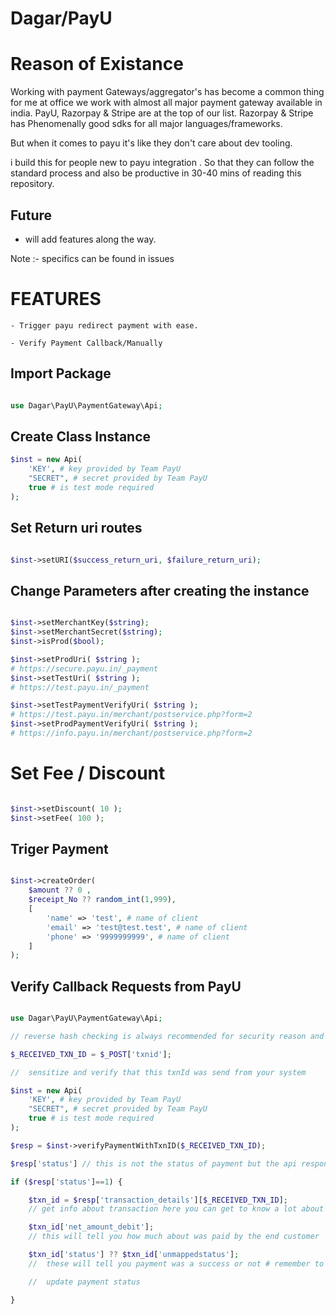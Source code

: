 # Dagar/PayU

# Reason of Existance
Working with payment Gateways/aggregator's has become a common thing for me at office we work with almost all major payment gateway available in india. PayU, Razorpay & Stripe are at the top of our list. Razorpay  & Stripe has Phenomenally good sdks for all major languages/frameworks.

But when it comes to payu it's like they don't care about dev tooling.

i build this for people new to payu integration . So that they can follow the standard process and also be productive in 30-40 mins of reading this repository. 

## Future
- will add features along the way.

Note :-
    specifics can be found in issues

# FEATURES

    - Trigger payu redirect payment with ease.
    
    - Verify Payment Callback/Manually


## Import Package 
```php

use Dagar\PayU\PaymentGateway\Api;
```

## Create Class Instance
```php
$inst = new Api(
    'KEY', # key provided by Team PayU
    "SECRET", # secret provided by Team PayU
    true # is test mode required
);

```

## Set Return uri routes
```php

$inst->setURI($success_return_uri, $failure_return_uri);

```

## Change Parameters after creating the instance
```php

$inst->setMerchantKey($string);
$inst->setMerchantSecret($string);
$inst->isProd($bool);

$inst->setProdUri( $string ); 
# https://secure.payu.in/_payment
$inst->setTestUri( $string ); 
# https://test.payu.in/_payment

$inst->setTestPaymentVerifyUri( $string ); 
# https://test.payu.in/merchant/postservice.php?form=2
$inst->setProdPaymentVerifyUri( $string ); 
# https://info.payu.in/merchant/postservice.php?form=2
```

# Set Fee / Discount
```php

$inst->setDiscount( 10 );
$inst->setFee( 100 );

```

## Triger Payment

```php

$inst->createOrder(
    $amount ?? 0 , 
    $receipt_No ?? random_int(1,999),
    [
        'name' => 'test', # name of client
        'email' => 'test@test.test', # name of client
        'phone' => '9999999999', # name of client
    ]
); 

```

## Verify Callback Requests from PayU

```php

use Dagar\PayU\PaymentGateway\Api;

// reverse hash checking is always recommended for security reason and discarding invalid requests

$_RECEIVED_TXN_ID = $_POST['txnid'];

//  sensitize and verify that this txnId was send from your system

$inst = new Api(
    'KEY', # key provided by Team PayU
    "SECRET", # secret provided by Team PayU
    true # is test mode required
);

$resp = $inst->verifyPaymentWithTxnID($_RECEIVED_TXN_ID);

$resp['status'] // this is not the status of payment but the api response wether api request got executed correctly or not.

if ($resp['status']==1) {

    $txn_id = $resp['transaction_details'][$_RECEIVED_TXN_ID];
    // get info about transaction here you can get to know a lot about about the transaction it is recommended that you keep this response on your server somewhere

    $txn_id['net_amount_debit'];
    // this will tell you how much about was paid by the end customer

    $txn_id['status'] ?? $txn_id['unmappedstatus'];
    //  these will tell you payment was a success or not # remember to check for both

    //  update payment status

}
```
